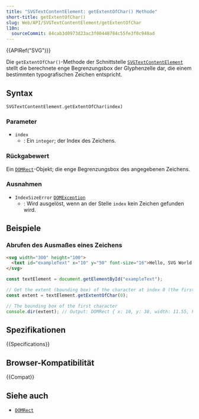 ```yaml
---
title: "SVGTextContentElement: getExtentOfChar() Methode"
short-title: getExtentOfChar()
slug: Web/API/SVGTextContentElement/getExtentOfChar
l10n:
  sourceCommit: 84cab3d0973d23ac3f00448784c55fe3f0c948ad
---
```


{{APIRef("SVG")}}

Die `getExtentOfChar()`-Methode der Schnittstelle [`SVGTextContentElement`](/de/docs/Web/API/SVGTextContentElement) stellt die berechnete enge Begrenzungsbox der Glyphenzelle dar, die einem bestimmten typografischen Zeichen entspricht.

## Syntax

```js-nolint
SVGTextContentElement.getExtentOfChar(index)
```

### Parameter

- `index`
  - : Ein `integer`; der Index des Zeichens.

### Rückgabewert

Ein [`DOMRect`](/de/docs/Web/API/DOMRect)-Objekt; die enge Begrenzungsbox des angegebenen Zeichens.

### Ausnahmen

- `IndexSizeError` [`DOMException`](/de/docs/Web/API/DOMException)
  - : Wird ausgelöst, wenn an der Stelle `index` kein Zeichen gefunden wird.

## Beispiele

### Abrufen des Ausmaßes eines Zeichens

```html
<svg width="300" height="100">
  <text id="exampleText" x="10" y="50" font-size="16">Hello, SVG World!</text>
</svg>
```

```js
const textElement = document.getElementById("exampleText");

// Get the extent (bounding box) of the character at index 0 (the first character)
const extent = textElement.getExtentOfChar(0);

// The bounding box of the first character
console.dir(extent); // Output: DOMRect { x: 10, y: 38, width: 11.55, height: 16 }
```

## Spezifikationen

{{Specifications}}

## Browser-Kompatibilität

{{Compat}}

## Siehe auch

- [`DOMRect`](/de/docs/Web/API/DOMRect)
